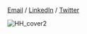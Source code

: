 

[Email](mailto:houda.physics@gmail.com) / [LinkedIn](https://www.linkedin.com/in/houdahaidar/) / [Twitter](https://twitter.com/blackholephd)


![HH_cover2](https://github.com/blackhole-girl/blackhole-girl.github.io/assets/74595294/293a01bc-0092-4be8-be8b-5fbc31e97bc2)







